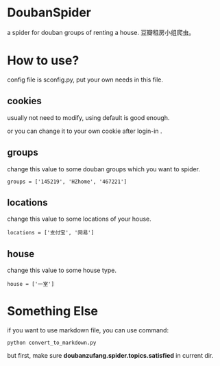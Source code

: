 # DoubanSpider
a spider for douban groups of renting a house.
豆瓣租房小组爬虫。

# How to use?
config file is sconfig.py, put your own needs in this file.

## cookies
usually not need to modify, using default is good enough.

or you can change it to your own cookie after login-in .

## groups
change this value to some douban groups which you want to spider.

```
groups = ['145219', 'HZhome', '467221']
```

## locations
change this value to some locations of your house.

```
locations = ['支付宝', '网易']
```

## house
change this value to some house type.

```
house = ['一室']
```

# Something Else
if you want to use markdown file, you can use command:

```
python convert_to_markdown.py
```

but first, make sure **doubanzufang.spider.topics.satisfied** in current dir.
